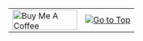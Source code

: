 <table width="100%" border="0" cellspacing="0" cellpadding="100">
  <tr>
    <td align="left" valign="middle">
      <a href="https://www.buymeacoffee.com/divyanshu0212" target="_blank">
        <img src="https://cdn.buymeacoffee.com/buttons/v2/default-yellow.png" alt="Buy Me A Coffee" style="height: 40px; width: 128px;">
      </a>
    </td>
    <td align="right" valign="middle">
      <a href="#top">
        <img src="https://img.shields.io/static/v1?label&message=Go+to+Top&color=0b6ab3&style=flat&logo" alt="Go to Top">
      </a>
    </td>
  </tr>
</table>
